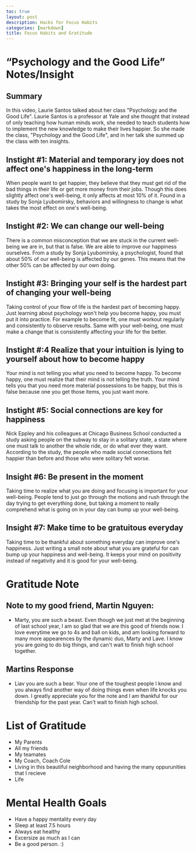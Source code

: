 ```yaml
---
toc: true
layout: post
description: Hacks for Focus Habits
categories: [markdown]
title: Focus Habits and Gratitude
---
```


# “Psychology and the Good Life” Notes/Insight

## Summary
In this video, Laurie Santos talked about her class "Psychology and the Good Life". Laurie Santos is a professor at Yale and she thought that instead of only teaching how human minds work, she needed to teach students how to implement the new knowledge to make their lives happier. So she made the class, "Psychology and the Good Life", and in her talk she summed up the class with ten insights.

## Instight #1: Material and temporary joy does not affect one's happiness in the long-term
When people want to get happier, they believe that they must get rid of the bad things in their life or get more money from their jobs. Though this does slightly affect one's well-being, it only affects at most 10% of it. Found in a study by Sonja Lyubomirsky, behaviors and willingness to change is what takes the most effect on one's well-being.

## Instight #2: We can change our well-being
There is a common misconception that we are stuck in the current well-being we are in, but that is false. We are able to improve our happiness ourselves. From a study by Sonja Lyubomirsky, a psychologist, found that about 50% of our well-being is affected by our genes. This means that the other 50% can be affected by our own doing.

## Instight #3: Bringing your self is the hardest part of changing your well-being 
Taking control of your flow of life is the hardest part of becoming happy. Just learning about psychology won't help you become happy, you must put it into practice. For example to become fit, one must workout regularly and consistently to observe results. Same with your well-being, one must make a change that is consistently affecting your life for the better.


## Instight #:4 Realize that your intuition is lying to yourself about how to become happy
Your mind is not telling you what you need to become happy. To become happy, one must realize that their mind is not telling the truth. Your mind tells you that you need more material possessions to be happy, but this is false because one you get those items, you just want more.

## Instight #5: Social connections are key for happiness
Nick Eppley and his colleagues at Chicago Business School conducted a study asking people on the subway to stay in a solitary state, a state where one must talk to another the whole ride, or do what ever they want. According to the study, the people who made social connections felt happier than before and those who were solitary felt worse.

## Insight #6: Be present in the moment
Taking time to realize what you are doing and focusing is important for your well-being. People tend to just go through the motions and rush through the day trying to get everything done, but taking a moment to really comprehend what is going on in your day can bump up your well-being.

## Insight #7: Make time to be gratuitous everyday
Taking time to be thankful about something everyday can improve one's happiness. Just writing a small note about what you are grateful for can bump up your happiness and well-being. It keeps your mind on positivity instead of negativity and it is good for your well-being.

# Gratitude Note

## Note to my good friend, Martin Nguyen:
- Marty, you are such a beast. Even though we just met at the beginning of last school year, I am so glad that we are this good of friends now. I love everytime we go to 4s and ball on kids, and am looking forward to many more appearences by the dynamic duo, Marty and Lave. I know you are going to do big things, and can't wait to finish high school together.

## Martins Response 
- Liav you are such a bear. Your one of the toughest people I know and you always find another way of doing things even when life knocks you down. I greatly appreciate you for the note and I am thankful for our friendship for the past year. Can't wait to finish high school.

# List of Gratitude
- My Parents
- All my friends
- My teamates
- My Coach, Coach Cole
- Living in this beautiful neighborhood and having the many oppurunities that I recieve
- Life

# Mental Health Goals
- Have a happy mentality every day
- Sleep at least 7.5 hours
- Always eat healthy
- Excersize as much as I can
- Be a good person. :)